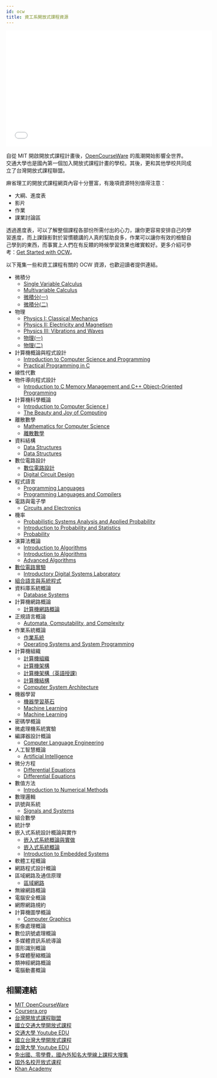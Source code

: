 ```yaml
---
id: ocw
title: 資工系開放式課程資源
---
```


<iframe width="560" height="315" src="//www.youtube.com/embed/bd7nFEea0t0" frameborder="0" allowfullscreen></iframe>

自從 MIT 開啟開放式課程計畫後，[OpenCourseWare](http://en.wikipedia.org/wiki/OpenCourseWare) 的風潮開始影響全世界。交通大學也是國內第一個加入開放式課程計畫的學校。其後，更和其他學校共同成立了台灣開放式課程聯盟。

麻省理工的開放式課程網頁內容十分豐富，有幾項資源特別值得注意：

*   大綱、進度表
*   影片
*   作業
*   課業討論區

透過進度表，可以了解整個課程各部份所需付出的心力，讓你更容易安排自己的學習進度，而上課錄影對於習慣聽講的人真的幫助良多，作業可以讓你有效的檢驗自己學到的東西，而事實上人們在有反饋的時候學習效果也確實較好。更多介紹可參考：[Get Started with OCW](http://ocw.mit.edu/help/get-started-with-ocw/)。

以下蒐集一些和資工課程有關的 OCW 資源，也歡迎讀者提供連結。

*   微積分
    *   [Single Variable Calculus](http://ocw.mit.edu/courses/mathematics/18-01sc-single-variable-calculus-fall-2010/)
    *   [Multivariable Calculus](http://ocw.mit.edu/courses/mathematics/18-02sc-multivariable-calculus-fall-2010/)
    *   [微積分(一)](http://ocw.nctu.edu.tw/course_detail.php?bgid=1&amp;gid=1&amp;nid=9)
    *   [微積分(二)](http://ocw.nctu.edu.tw/course_detail.php?bgid=1&amp;gid=1&amp;nid=16)
*   物理
    *   [Physics I: Classical Mechanics](http://ocw.mit.edu/courses/physics/8-01sc-physics-i-classical-mechanics-fall-2010/)
    *   [Physics II: Electricity and Magnetism](http://ocw.mit.edu/courses/physics/8-02sc-physics-ii-electricity-and-magnetism-fall-2010/)
    *   [Physics III: Vibrations and Waves](http://ocw.mit.edu/courses/physics/8-03-physics-iii-vibrations-and-waves-fall-2004/)
    *   [物理(一)](http://ocw.nctu.edu.tw/course_detail.php?bgid=1&amp;gid=3&amp;nid=382)
    *   [物理(二)](http://ocw.nctu.edu.tw/course_detail.php?bgid=1&amp;gid=3&amp;nid=383)
*   計算機概論與程式設計
    *   [Introduction to Computer Science and Programming](http://ocw.mit.edu/courses/electrical-engineering-and-computer-science/6-00-introduction-to-computer-science-and-programming-fall-2008)
    *   [Practical Programming in C](http://ocw.mit.edu/courses/electrical-engineering-and-computer-science/6-087-practical-programming-in-c-january-iap-2010/index.htm)
*   線性代數
*   物件導向程式設計
    *   [Introduction to C Memory Management and C++ Object-Oriented Programming](http://ocw.mit.edu/courses/electrical-engineering-and-computer-science/6-088-introduction-to-c-memory-management-and-c-object-oriented-programming-january-iap-2010/)
*   計算機科學概論
    *   [Introduction to Computer Science I](http://academicearth.org/computer-science/)
    *   [The Beauty and Joy of Computing](http://inst.eecs.berkeley.edu/~cs10/)
*   離散數學
    *   [Mathematics for Computer Science](http://ocw.mit.edu/courses/electrical-engineering-and-computer-science/6-042j-mathematics-for-computer-science-spring-2010/)
    *   [離散數學](http://ocw.nctu.edu.tw/course_detail.php?bgid=9&amp;gid=0&amp;nid=252)
*   資料結構
    *   [Data Structures](http://webcast.berkeley.edu/playlist#c,d,Computer_Science,4BBB74C7D2A1049C)
    *   [Data Structures](http://academicearth.org/computer-science/)
*   數位電路設計
    *   [數位電路設計](http://ocw.nctu.edu.tw/course_detail.php?bgid=9&amp;gid=0&amp;nid=170)
    *   [Digital Circuit Design](http://www.youtube.com/watch?v=esAE1WLAubM)
*   程式語言
    *   [Programming Languages](http://ocw.mit.edu/courses/electrical-engineering-and-computer-science/6-821-programming-languages-fall-2002)
    *   [Programming Languages and Compilers](http://webcast.berkeley.edu/playlist#c,d,Computer_Science,03D59E2ECDDA66DF)
*   電路與電子學
    *   [Circuits and Electronics](http://ocw.mit.edu/courses/electrical-engineering-and-computer-science/6-002-circuits-and-electronics-spring-2007)
*   機率
    *   [Probabilistic Systems Analysis and Applied Probability](http://ocw.mit.edu/courses/electrical-engineering-and-computer-science/6-041-probabilistic-systems-analysis-and-applied-probability-fall-2010/index.htm)
    *   [Introduction to Probability and Statistics](http://ocw.mit.edu/courses/mathematics/18-05-introduction-to-probability-and-statistics-spring-2005/)
    *   [Probability](http://academicearth.org/mathematics/)
*   演算法概論
    *   [Introduction to Algorithms](http://ocw.mit.edu/courses/electrical-engineering-and-computer-science/6-046j-introduction-to-algorithms-sma-5503-fall-2005/)
    *   [Introduction to Algorithms](http://ocw.mit.edu/courses/electrical-engineering-and-computer-science/6-006-introduction-to-algorithms-spring-2008/)
    *   [Advanced Algorithms](http://ocw.mit.edu/courses/electrical-engineering-and-computer-science/6-854j-advanced-algorithms-fall-2008/index.htm)
*   [數位電路實驗](dlab.md)
    *   [Introductory Digital Systems Laboratory](http://ocw.mit.edu/courses/electrical-engineering-and-computer-science/6-111-introductory-digital-systems-laboratory-spring-2006/)
*   [組合語言與系統程式](asm.md)
*   資料庫系統概論
    *   [Database Systems](http://ocw.mit.edu/courses/electrical-engineering-and-computer-science/6-830-database-systems-fall-2010)
*   計算機網路概論
    *   [計算機網路概論](http://ocw.nthu.edu.tw/ocw/index.php?page=course&amp;cid=13&amp;)
*   正規語言概論
    *   [Automata, Computability, and Complexity](http://dspace.mit.edu/handle/1721.1/68649)
*   作業系統概論
    *   [作業系統](http://ocw.nctu.edu.tw/course_detail.php?bgid=9&amp;gid=0&amp;nid=235)
    *   [Operating Systems and System Programming
](http://webcast.berkeley.edu/playlist#c,d,Computer_Science,3A5075EC94726781)
*   計算機組織
    *   [計算機組織](http://ocw.nctu.edu.tw/course_detail.php?bgid=9&amp;gid=0&amp;nid=274)
    *   [計算機架構](http://ocw.nctu.edu.tw/course_detail.php?bgid=9&amp;gid=0&amp;nid=238)
    *   [計算機架構（英語授課)](http://ocw.nctu.edu.tw/course_detail.php?bgid=9&amp;gid=0&amp;nid=345)
    *   [計算機結構](http://ocw.nthu.edu.tw/ocw/index.php?page=course&amp;cid=76&amp;)
    *   [Computer System Architecture](http://ocw.mit.edu/courses/electrical-engineering-and-computer-science/6-823-computer-system-architecture-fall-2005/index.htm)
*   機器學習
    *   [機器學習基石](https://www.coursera.org/course/ntumlone)
    *   [Machine Learning](https://www.coursera.org/course/ml)
    *   [Machine Learning](https://www.coursera.org/course/machlearning)
*   密碼學概論
*   微處理機系統實驗
*   編譯器設計概論
    *   [Computer Language Engineering](http://ocw.mit.edu/courses/electrical-engineering-and-computer-science/6-035-computer-language-engineering-sma-5502-fall-2005/)
*   人工智慧概論
    *   [Artificial Intelligence](http://ocw.mit.edu/courses/electrical-engineering-and-computer-science/6-034-artificial-intelligence-fall-2010/)
*   微分方程
    *   [Differential Equations](http://ocw.mit.edu/courses/mathematics/18-03-differential-equations-spring-2010)
    *   [Differential Equations](http://academicearth.org/mathematics/)
*   數值方法
    *   [Introduction to Numerical Methods](http://ocw.mit.edu/courses/mathematics/18-335j-introduction-to-numerical-methods-fall-2010)
*   數理邏輯
*   訊號與系統
    *   [Signals and Systems](http://ocw.mit.edu/resources/res-6-007-signals-and-systems-spring-2011/)
*   組合數學
*   統計學
*   嵌入式系統設計概論與實作
    *   [嵌入式系統概論與實做](http://ocw.nctu.edu.tw/course_detail.php?bgid=9&amp;gid=0&amp;nid=246)
    *   [嵌入式系統概論](http://ocw.nthu.edu.tw/ocw/index.php?page=course&amp;cid=85&amp;)
    *   [Introduction to Embedded Systems](http://webcast.berkeley.edu/playlist#c,d,Computer_Science,26403B76DCC8FFC8)
*   軟體工程概論
*   網路程式設計概論
*   區域網路及通信原理
    *   [區域網路](http://ocw.nthu.edu.tw/ocw/index.php?page=course&amp;cid=14&amp;)
*   無線網路概論
*   電腦安全概論
*   網際網路規約
*   計算機圖學概論
    *   [Computer Graphics](http://ocw.mit.edu/courses/electrical-engineering-and-computer-science/6-837-computer-graphics-fall-2012/)
*   影像處理概論
*   數位訊號處理概論
*   多媒體資訊系統導論
*   圖形識別概論
*   多媒體壓縮概論
*   類神經網路概論
*   電腦動畫概論

## 相關連結

*   [MIT OpenCourseWare](http://ocw.mit.edu)
*   [Coursera.org](https://www.coursera.org/)
*   [台灣開放式課程聯盟](http://www.tocwc.org.tw/)
*   [國立交通大學開放式課程](http://ocw.nctu.edu.tw)
*   [交通大學 Youtube EDU](http://www.youtube.com/nctuocw)
*   [國立台灣大學開放式課程](http://ocw.aca.ntu.edu.tw)
*   [台灣大學 Youtube EDU](http://www.youtube.com/ntutw)
*   [免出國、零學費，國內外知名大學線上課程大搜集](http://www.techbang.com.tw/posts/6394-moves-the-use-of-live-online-courses-open-dissemination-of-knowledge-into-new-areas-meng-continue)
*   [国外名校开放式课程](http://blog.csdn.net/yxzhangustc/article/details/4017949)
*   [Khan  Academy](http://khan-academy.appspot.com/)
